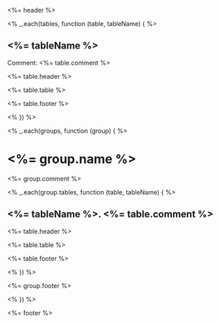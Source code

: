 <%= header %>

<% _.each(tables, function (table, tableName) { %>
## <%= tableName %>
Comment: <%= table.comment %>

<%= table.header %>

<%= table.table %>

<%= table.footer %>

<% }) %>

<% _.each(groups, function (group) { %>
# <%= group.name %>

<%= group.comment %>

<% _.each(group.tables, function (table, tableName) { %>
## **<%= tableName %>**. <%= table.comment %>

<%= table.header %>

<%= table.table %>

<%= table.footer %>

<% }) %>

<%= group.footer %>

<% }) %>

<%= footer %>

